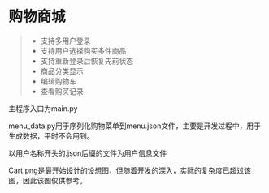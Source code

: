 # 购物商城

> * 支持多用户登录
> * 支持用户选择购买多件商品
> * 支持重新登录后恢复先前状态
> * 商品分类显示
> * 编辑购物车
> * 查看购买记录

主程序入口为main.py

menu_data.py用于序列化购物菜单到menu.json文件，主要是开发过程中，用于生成数据，平时不会用到。

以用户名称开头的.json后缀的文件为用户信息文件

Cart.png是最开始设计的设想图，但随着开发的深入，实际的复杂度已超过该图，因此该图仅供参考。
